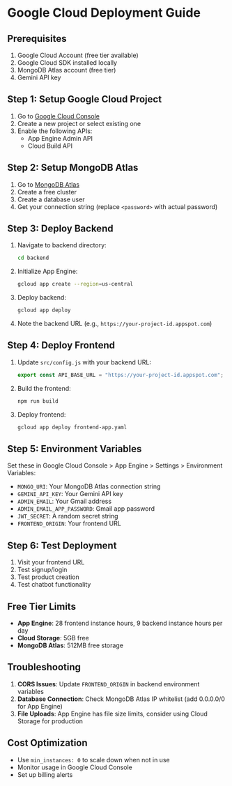 # Google Cloud Deployment Guide

## Prerequisites

1. Google Cloud Account (free tier available)
2. Google Cloud SDK installed locally
3. MongoDB Atlas account (free tier)
4. Gemini API key

## Step 1: Setup Google Cloud Project

1. Go to [Google Cloud Console](https://console.cloud.google.com/)
2. Create a new project or select existing one
3. Enable the following APIs:
   - App Engine Admin API
   - Cloud Build API

## Step 2: Setup MongoDB Atlas

1. Go to [MongoDB Atlas](https://www.mongodb.com/atlas)
2. Create a free cluster
3. Create a database user
4. Get your connection string (replace `<password>` with actual password)

## Step 3: Deploy Backend

1. Navigate to backend directory:

   ```bash
   cd backend
   ```

2. Initialize App Engine:

   ```bash
   gcloud app create --region=us-central
   ```

3. Deploy backend:

   ```bash
   gcloud app deploy
   ```

4. Note the backend URL (e.g., `https://your-project-id.appspot.com`)

## Step 4: Deploy Frontend

1. Update `src/config.js` with your backend URL:

   ```javascript
   export const API_BASE_URL = "https://your-project-id.appspot.com";
   ```

2. Build the frontend:

   ```bash
   npm run build
   ```

3. Deploy frontend:
   ```bash
   gcloud app deploy frontend-app.yaml
   ```

## Step 5: Environment Variables

Set these in Google Cloud Console > App Engine > Settings > Environment Variables:

- `MONGO_URI`: Your MongoDB Atlas connection string
- `GEMINI_API_KEY`: Your Gemini API key
- `ADMIN_EMAIL`: Your Gmail address
- `ADMIN_EMAIL_APP_PASSWORD`: Gmail app password
- `JWT_SECRET`: A random secret string
- `FRONTEND_ORIGIN`: Your frontend URL

## Step 6: Test Deployment

1. Visit your frontend URL
2. Test signup/login
3. Test product creation
4. Test chatbot functionality

## Free Tier Limits

- **App Engine**: 28 frontend instance hours, 9 backend instance hours per day
- **Cloud Storage**: 5GB free
- **MongoDB Atlas**: 512MB free storage

## Troubleshooting

1. **CORS Issues**: Update `FRONTEND_ORIGIN` in backend environment variables
2. **Database Connection**: Check MongoDB Atlas IP whitelist (add 0.0.0.0/0 for App Engine)
3. **File Uploads**: App Engine has file size limits, consider using Cloud Storage for production

## Cost Optimization

- Use `min_instances: 0` to scale down when not in use
- Monitor usage in Google Cloud Console
- Set up billing alerts
